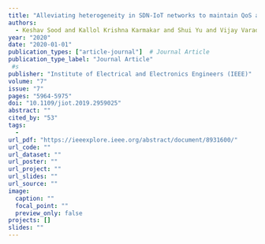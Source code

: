 ```yaml
---
title: "Alleviating heterogeneity in SDN-IoT networks to maintain QoS and enhance security"
authors:
  - Keshav Sood and Kallol Krishna Karmakar and Shui Yu and Vijay Varadharajan and Shiva Raj Pokhrel and Yong Xiang
year: "2020"
date: "2020-01-01"
publication_types: ["article-journal"]  # Journal Article
publication_type_label: "Journal Article"
 #s
publisher: "Institute of Electrical and Electronics Engineers (IEEE)"
volume: "7"
issue: "7"
pages: "5964-5975"
doi: "10.1109/jiot.2019.2959025"
abstract: ""
cited_by: "53"
tags:
  - 
url_pdf: "https://ieeexplore.ieee.org/abstract/document/8931600/"
url_code: ""
url_dataset: ""
url_poster: ""
url_project: ""
url_slides: ""
url_source: ""
image:
  caption: ""
  focal_point: ""
  preview_only: false
projects: []
slides: ""
---
```

